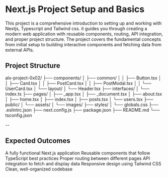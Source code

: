 # Next.js Project Setup and Basics

This project is a comprehensive introduction to setting up and working with Nextjs, Typescript and Tailwind css. it guides you through creating a modern web application with reusable components, routing, API integration, and proper project structure. The project covers the fundamental concepts from initial setup to building interactive components and fetching data from external APIs.


## Project Structure

alx-project-0x02/
├── components/
│   ├── common/
│   │   ├── Button.tsx
│   │   ├── Card.tsx
│   │   ├── PostCard.tsx
│   │   ├── PostModal.tsx
│   │   └── UserCard.tsx
│   └── layout/
│       └── Header.tsx
├── interfaces/
│   └── index.ts
├── pages/
│   ├── _app.tsx
│   ├── _document.tsx
│   ├── about.tsx
│   ├── home.tsx
│   ├── index.tsx
│   ├── posts.tsx
│   └── users.tsx
├── public/
│   └── assets/
│       └── images/
├── styles/
│   └── globals.css
├── .eslintrc.json
├── next.config.js
├── package.json
├── README.md
└── tsconfig.json

--

## Expected Outcomes

A fully functional Next.js application
Reusable components that follow TypeScript best practices
Proper routing between different pages
API integration to fetch and display data
Responsive design using Tailwind CSS
Clean, well-organized codebase